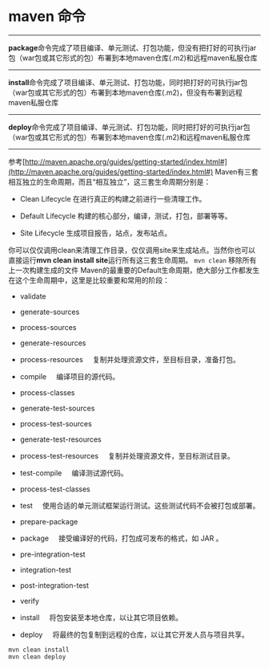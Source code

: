 # maven 命令
*****
**package**命令完成了项目编译、单元测试、打包功能，但没有把打好的可执行jar包（war包或其它形式的包）布署到本地maven仓库(.m2)和远程maven私服仓库
*****
**install**命令完成了项目编译、单元测试、打包功能，同时把打好的可执行jar包（war包或其它形式的包）布署到本地maven仓库(.m2)，但没有布署到远程maven私服仓库
*****
**deploy**命令完成了项目编译、单元测试、打包功能，同时把打好的可执行jar包（war包或其它形式的包）布署到本地maven仓库(.m2)和远程maven私服仓库
*****

 参考[http://maven.apache.org/guides/getting-started/index.html#](http://maven.apache.org/guides/getting-started/index.html#)
Maven有三套相互独立的生命周期，而且“相互独立”，这三套生命周期分别是：

*   Clean Lifecycle 在进行真正的构建之前进行一些清理工作。  
    
*   Default Lifecycle 构建的核心部分，编译，测试，打包，部署等等。  
    
*   Site Lifecycle 生成项目报告，站点，发布站点。

你可以仅仅调用clean来清理工作目录，仅仅调用site来生成站点。当然你也可以直接运行**mvn clean install site**运行所有这三套生命周期。
`mvn clean` 移除所有上一次构建生成的文件
Maven的最重要的Default生命周期，绝大部分工作都发生在这个生命周期中，这里是比较重要和常用的阶段：
*   validate
*   generate-sources
*   process-sources
*   generate-resources
*   process-resources     复制并处理资源文件，至目标目录，准备打包。
*   compile     编译项目的源代码。
*   process-classes
*   generate-test-sources 
*   process-test-sources  
    
*   generate-test-resources
*   process-test-resources     复制并处理资源文件，至目标测试目录。
*   test-compile     编译测试源代码。
*   process-test-classes
*   test     使用合适的单元测试框架运行测试。这些测试代码不会被打包或部署。
*   prepare-package
*   package     接受编译好的代码，打包成可发布的格式，如 JAR 。
*   pre-integration-test
*   integration-test
*   post-integration-test
*   verify
*   install     将包安装至本地仓库，以让其它项目依赖。
*   deploy     将最终的包复制到远程的仓库，以让其它开发人员与项目共享。
```
mvn clean install
mvn clean deploy 
```